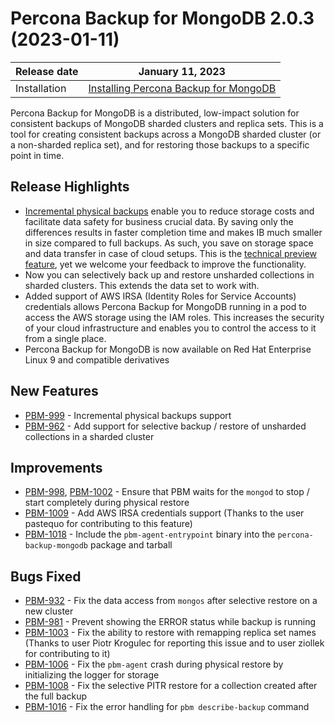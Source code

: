 # Percona Backup for MongoDB 2.0.3 (2023-01-11)

| Release date | January 11, 2023  |
|------------- | ---------------|
| Installation | [Installing Percona Backup for MongoDB](../installation.md) |


Percona Backup for MongoDB is a distributed, low-impact solution for consistent backups of MongoDB sharded clusters and replica sets. This is a tool for creating consistent backups across a MongoDB sharded cluster (or a non-sharded replica set), and for restoring those backups to a specific point in time.

## Release Highlights

* [Incremental physical backups](../usage/incremental-backup.md) enable you to reduce storage costs and facilitate data safety for business crucial data. By saving only the differences results in faster completion time and makes IB much smaller in size compared to full backups. As such, you save on storage space and data transfer in case of cloud setups. This is the [technical preview feature](../reference/glossary.md#technical-preview-feature), yet we welcome your feedback to improve the functionality.
* Now you can selectively back up and restore unsharded collections in sharded clusters. This extends the data set to work with.
* Added support of AWS IRSA (Identity Roles for Service Accounts) credentials allows Percona Backup for MongoDB running in a pod to access the AWS storage using the IAM roles. This increases the security of your cloud infrastructure and enables you to control the access to it from a single place.
* Percona Backup for MongoDB is now available on Red Hat Enterprise Linux 9 and compatible derivatives

## New Features

* [PBM-999](https://jira.percona.com/browse/PBM-999) - Incremental physical backups support
* [PBM-962](https://jira.percona.com/browse/PBM-962) - Add support for selective backup / restore of unsharded collections in a sharded cluster


## Improvements 

* [PBM-998](https://jira.percona.com/browse/PBM-998), [PBM-1002](https://jira.percona.com/browse/PBM-1002) - Ensure that PBM waits for the `mongod` to stop / start completely during physical restore
* [PBM-1009](https://jira.percona.com/browse/PBM-1009) - Add AWS IRSA credentials support (Thanks to the user pastequo for contributing to this feature)
* [PBM-1018](https://jira.percona.com/browse/PBM-1018) - Include the `pbm-agent-entrypoint` binary into the `percona-backup-mongodb` package and tarball

## Bugs Fixed

* [PBM-932](https://jira.percona.com/browse/PBM-932) - Fix the data access from `mongos` after selective restore on a new cluster
* [PBM-981](https://jira.percona.com/browse/PBM-981) - Prevent showing the ERROR status while backup is running
* [PBM-1003](https://jira.percona.com/browse/PBM-1003) - Fix the ability to restore with remapping replica set names (Thanks to user Piotr Krogulec for reporting this issue and to user ziollek for contributing to it)
* [PBM-1006](https://jira.percona.com/browse/PBM-1006) - Fix the `pbm-agent` crash during physical restore by initializing the logger for storage 
* [PBM-1008](https://jira.percona.com/browse/PBM-1008) - Fix the selective PITR restore for a collection created after the full backup
* [PBM-1016](https://jira.percona.com/browse/PBM-1016) - Fix the error handling for `pbm describe-backup` command
